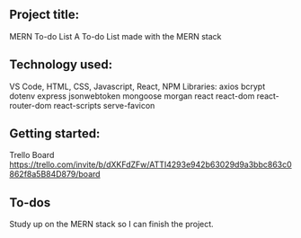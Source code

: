 ## Project title:

MERN To-do List
A To-do List made with the MERN stack

## Technology used:

VS Code, HTML, CSS, Javascript, React, 
NPM Libraries: axios bcrypt dotenv express jsonwebtoken mongoose morgan react react-dom react-router-dom react-scripts serve-favicon 

## Getting started:
Trello Board
https://trello.com/invite/b/dXKFdZFw/ATTI4293e942b63029d9a3bbc863c0862f8a5B84D879/board


## To-dos
Study up on the MERN stack so I can finish the project.


